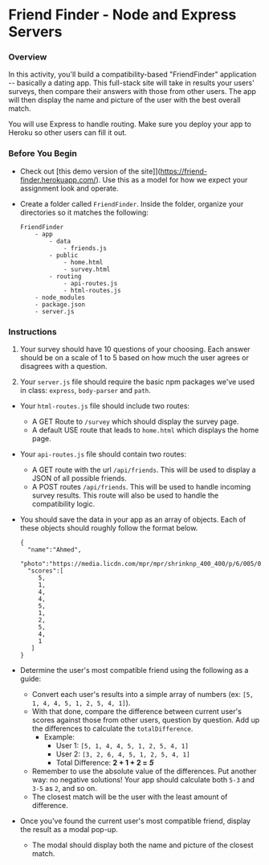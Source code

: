 # Friend Finder - Node and Express Servers

### Overview

In this activity, you'll build a compatibility-based "FriendFinder" application -- basically a dating app. This full-stack site will take in results your users' surveys, then compare their answers with those from other users. The app will then display the name and picture of the user with the best overall match. 

You will use Express to handle routing. Make sure you deploy your app to Heroku so other users can fill it out.

### Before You Begin
* Check out [this demo version of the site]](https://friend-finder.herokuapp.com/). Use this as a model for how we expect your assignment look and operate.

* Create a folder called `FriendFinder`. Inside the folder, organize your directories so it matches the following:

	```
	FriendFinder
		- app
			- data
				- friends.js
			- public
				- home.html
				- survey.html
			- routing
				- api-routes.js
				- html-routes.js
		- node_modules
		- package.json
		- server.js
	```

### Instructions
1. Your survey should have 10 questions of your choosing. Each answer should be on a scale of 1 to 5 based on how much the user agrees or disagrees with a question.

2. Your `server.js` file should require the basic npm packages we've used in class: `express`, `body-parser` and `path`.

* Your `html-routes.js` file should include two routes:
	* A GET Route to `/survey` which should display the survey page.
	* A default USE route that leads to `home.html` which displays the home page. 

* Your `api-routes.js` file should contain two routes:
	* A GET route with the url `/api/friends`. This will be used to display a JSON of all possible friends.
	* A POST routes `/api/friends`. This will be used to handle incoming survey results. This route will also be used to handle the compatibility logic. 

* You should save the data in your app as an array of objects. Each of these objects should roughly follow the format below.

	```
	{
	  "name":"Ahmed",
	  "photo":"https://media.licdn.com/mpr/mpr/shrinknp_400_400/p/6/005/064/1bd/3435aa3.jpg",
	  "scores":[
	     5,
	     1,
	     4,
	     4,
	     5,
	     1,
	     2,
	     5,
	     4,
	     1
	   ]
	}
	```
   		
* Determine the user's most compatible friend using the following as a guide:
	* Convert each user's results into a simple array of numbers (ex: `[5, 1, 4, 4, 5, 1, 2, 5, 4, 1]`).
	* With that done, compare the difference between current user's scores against those from other users, question by question. Add up the differences to calculate the `totalDifference`.
		* Example: 
			* User 1: `[5, 1, 4, 4, 5, 1, 2, 5, 4, 1]`
			* User 2: `[3, 2, 6, 4, 5, 1, 2, 5, 4, 1]`
			* Total Difference: **2 + 1 + 2 =** ***5***
	* Remember to use the absolute value of the differences. Put another way: no negative solutions! Your app should calculate both `5-3` and `3-5` as `2`, and so on. 
	* The closest match will be the user with the least amount of difference.

* Once you've found the current user's most compatible friend, display the result as a modal pop-up.
	* The modal should display both the name and picture of the closest match. 

